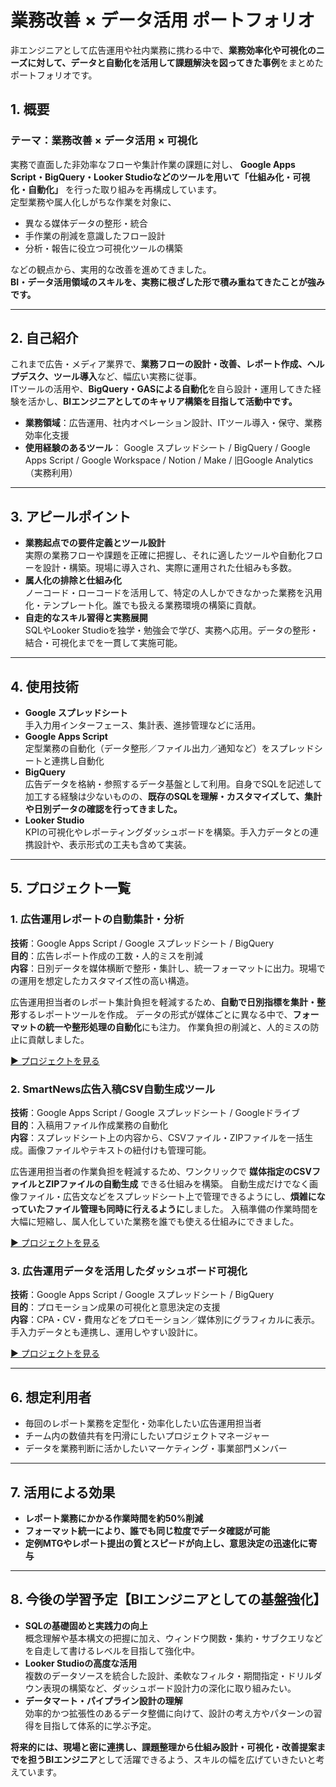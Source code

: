 # 業務改善 × データ活用 ポートフォリオ

非エンジニアとして広告運用や社内業務に携わる中で、**業務効率化や可視化のニーズに対して、データと自動化を活用して課題解決を図ってきた事例**をまとめたポートフォリオです。

## 1. 概要

### テーマ：業務改善 × データ活用 × 可視化

実務で直面した非効率なフローや集計作業の課題に対し、 **Google Apps Script・BigQuery・Looker Studioなどのツールを用いて「仕組み化・可視化・自動化」** を行った取り組みを再構成しています。  
定型業務や属人化しがちな作業を対象に、
- 異なる媒体データの整形・統合
- 手作業の削減を意識したフロー設計
- 分析・報告に役立つ可視化ツールの構築

などの観点から、実用的な改善を進めてきました。  
**BI・データ活用領域のスキルを、実務に根ざした形で積み重ねてきたことが強みです。**

---

## 2. 自己紹介

これまで広告・メディア業界で、**業務フローの設計・改善、レポート作成、ヘルプデスク、ツール導入**など、幅広い実務に従事。  
ITツールの活用や、**BigQuery・GASによる自動化**を自ら設計・運用してきた経験を活かし、**BIエンジニアとしてのキャリア構築を目指して活動中です。**

- **業務領域**：広告運用、社内オペレーション設計、ITツール導入・保守、業務効率化支援
- **使用経験のあるツール**： Google スプレッドシート / BigQuery / Google Apps Script / Google Workspace / Notion / Make / 旧Google Analytics（実務利用）

---

## 3. アピールポイント

- **業務起点での要件定義とツール設計**  
実際の業務フローや課題を正確に把握し、それに適したツールや自動化フローを設計・構築。現場に導入され、実際に運用された仕組みも多数。
- **属人化の排除と仕組み化**  
ノーコード・ローコードを活用して、特定の人しかできなかった業務を汎用化・テンプレート化。誰でも扱える業務環境の構築に貢献。
- **自走的なスキル習得と実務展開**  
SQLやLooker Studioを独学・勉強会で学び、実務へ応用。データの整形・結合・可視化までを一貫して実施可能。

---

## 4. 使用技術

- **Google スプレッドシート**  
手入力用インターフェース、集計表、進捗管理などに活用。
- **Google Apps Script**  
定型業務の自動化（データ整形／ファイル出力／通知など）をスプレッドシートと連携し自動化
- **BigQuery**  
広告データを格納・参照するデータ基盤として利用。自身でSQLを記述して加工する経験は少ないものの、**既存のSQLを理解・カスタマイズして、集計や日別データの確認を行ってきました。**
- **Looker Studio**  
KPIの可視化やレポーティングダッシュボードを構築。手入力データとの連携設計や、表示形式の工夫も含めて実装。

---

## 5. プロジェクト一覧

### 1. 広告運用レポートの自動集計・分析

**技術**：Google Apps Script / Google スプレッドシート / BigQuery  
**目的**：広告レポート作成の工数・人的ミスを削減  
**内容**：日別データを媒体横断で整形・集計し、統一フォーマットに出力。現場での運用を想定したカスタマイズ性の高い構造。  

広告運用担当者のレポート集計負担を軽減するため、**自動で日別指標を集計・整形**するレポートツールを作成。
データの形式が媒体ごとに異なる中で、**フォーマットの統一や整形処理の自動化**にも注力。
作業負担の削減と、人的ミスの防止に貢献しました。

[▶ プロジェクトを見る](project1_auto_report/README.md)

### 2. SmartNews広告入稿CSV自動生成ツール

**技術**：Google Apps Script / Google スプレッドシート / Googleドライブ  
**目的**：入稿用ファイル作成業務の自動化  
**内容**：スプレッドシート上の内容から、CSVファイル・ZIPファイルを一括生成。画像ファイルやテキストの紐付けも管理可能。  

広告運用担当者の作業負担を軽減するため、ワンクリックで **媒体指定のCSVファイルとZIPファイルの自動生成** できる仕組みを構築。
自動生成だけでなく画像ファイル・広告文などをスプレッドシート上で管理できるようにし、**煩雑になっていたファイル管理も同時に行えるように**しました。
入稿準備の作業時間を大幅に短縮し、属人化していた業務を誰でも使える仕組みにできました。

[▶ プロジェクトを見る](project2_smartnews_csv/README.md)

### 3. 広告運用データを活用したダッシュボード可視化

**技術**：Google Apps Script / Google スプレッドシート / BigQuery  
**目的**：プロモーション成果の可視化と意思決定の支援  
**内容**：CPA・CV・費用などをプロモーション／媒体別にグラフィカルに表示。手入力データとも連携し、運用しやすい設計に。  

[▶ プロジェクトを見る](project3_dashboard_visualization/README.md)

---

## 6. 想定利用者

- 毎回のレポート業務を定型化・効率化したい広告運用担当者
- チーム内の数値共有を円滑にしたいプロジェクトマネージャー
- データを業務判断に活かしたいマーケティング・事業部門メンバー

---

## 7. 活用による効果

- **レポート業務にかかる作業時間を約50%削減**
- **フォーマット統一により、誰でも同じ粒度でデータ確認が可能**
- **定例MTGやレポート提出の質とスピードが向上し、意思決定の迅速化に寄与**

---

## 8. 今後の学習予定【BIエンジニアとしての基盤強化】

- **SQLの基礎固めと実践力の向上**  
  概念理解や基本構文の把握に加え、ウィンドウ関数・集約・サブクエリなどを自走して書けるレベルを目指して強化中。
- **Looker Studioの高度な活用**  
  複数のデータソースを統合した設計、柔軟なフィルタ・期間指定・ドリルダウン表現の構築など、ダッシュボード設計力の深化に取り組みたい。
- **データマート・パイプライン設計の理解**  
  効率的かつ拡張性のあるデータ整備に向けて、設計の考え方やパターンの習得を目指して体系的に学ぶ予定。

**将来的には、現場と密に連携し、課題整理から仕組み設計・可視化・改善提案までを担うBIエンジニア**として活躍できるよう、スキルの幅を広げていきたいと考えています。  
